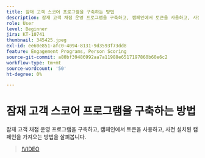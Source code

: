 ```yaml
---
title: 잠재 고객 스코어 프로그램을 구축하는 방법
description: 잠재 고객 채점 운영 프로그램을 구축하고, 캠페인에서 토큰을 사용하고, 사전 설치된 캠페인을 가져오는 방법을 살펴봅니다.
role: User
level: Beginner
jira: KT-10741
thumbnail: 345425.jpeg
exl-id: ee60e851-afc0-4094-8131-9d3593f73dd8
feature: Engagement Programs, Person Scoring
source-git-commit: a80bf39486992aa7a11988e6517197860b60e6c2
workflow-type: tm+mt
source-wordcount: '50'
ht-degree: 0%

---
```


# 잠재 고객 스코어 프로그램을 구축하는 방법

잠재 고객 채점 운영 프로그램을 구축하고, 캠페인에서 토큰을 사용하고, 사전 설치된 캠페인을 가져오는 방법을 살펴봅니다.

>[!VIDEO](https://video.tv.adobe.com/v/345425/?quality=12&learn=on)
